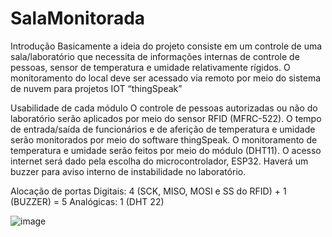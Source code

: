 # SalaMonitorada
Introdução
Basicamente a ideia do projeto consiste em um controle de uma sala/laboratório  que necessita de informações internas de controle de pessoas, sensor de temperatura      e umidade relativamente rígidos.
O monitoramento do local deve ser acessado via remoto por  meio do sistema de nuvem para projetos IOT “thingSpeak”


Usabilidade de cada módulo
O controle de pessoas autorizadas ou não do laboratório serão aplicados por meio do sensor RFID (MFRC-522).
O tempo de entrada/saída de funcionários e de aferição de temperatura e umidade serão monitorados por meio do software thingSpeak.
O monitoramento de temperatura e umidade serão feitos por meio do módulo (DHT11).
 O acesso internet será dado pela escolha do microcontrolador, ESP32.
Haverá um buzzer para aviso interno de instabilidade no laboratório.


Alocação de portas
Digitais: 4 (SCK, MISO, MOSI e SS do RFID) + 1 (BUZZER) = 5
Analógicas: 1 (DHT 22) 

![image](https://user-images.githubusercontent.com/57996705/171030034-69b4eb00-5b88-455c-b476-42b1a32c3844.png)
